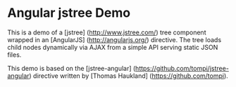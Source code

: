# Angular jstree Demo

This is a demo of a [jstree] (http://www.jstree.com/) tree component wrapped in an [AngularJS] (http://angularjs.org/) directive. The tree loads child nodes dynamically via AJAX from a simple API serving static JSON files.
                    
This demo is based on the [jstree-angular] (https://github.com/tompi/jstree-angular) directive written by [Thomas Haukland] (https://github.com/tompi).
